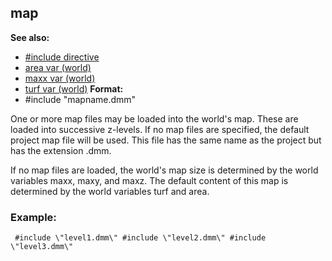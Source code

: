 ## map
**See also:**
*   [#include directive](/ref/DM/preprocessor/include.md) 
*   [area var (world)](/ref/world/var/area.md) 
*   [maxx var (world)](/ref/world/var/maxx.md) 
*   [turf var (world)](/ref/world/var/turf.md) <!-- -->
**Format:**
*   #include \"mapname.dmm\"


One or more map files may be loaded into the world\'s map.
These are loaded into successive z-levels. If no map files are
specified, the default project map file will be used. This file has the
same name as the project but has the extension .dmm. 

If no map
files are loaded, the world\'s map size is determined by the world
variables maxx, maxy, and maxz. The default content of this map is
determined by the world variables turf and area.
### Example:

```
 #include \"level1.dmm\" #include \"level2.dmm\" #include
\"level3.dmm\" 
```
